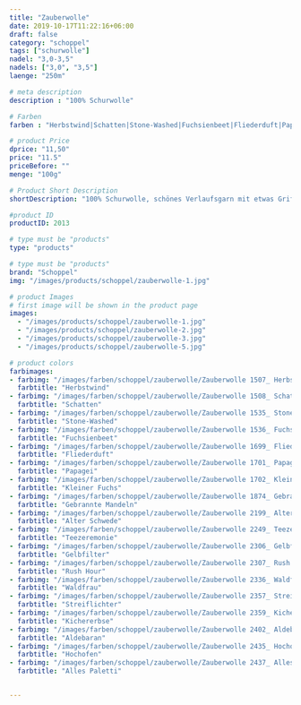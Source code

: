 ```yaml
---
title: "Zauberwolle"
date: 2019-10-17T11:22:16+06:00
draft: false
category: "schoppel"
tags: ["schurwolle"]
nadel: "3,0-3,5"
nadels: ["3,0", "3,5"] 
laenge: "250m"	

# meta description
description : "100% Schurwolle"

# Farben
farben : "Herbstwind|Schatten|Stone-Washed|Fuchsienbeet|Fliederduft|Papagei|Kleiner Fuchs|Gebrannte Mandeln|Alter Schwede|Teezeremonie|Gelbfilter|Rush Hour|Waldfrau|Streiflichter|Kichererbse|Aldebaran|Hochofen|Alles Paletti"

# product Price
dprice: "11,50"
price: "11.5"
priceBefore: ""
menge: "100g"

# Product Short Description
shortDescription: "100% Schurwolle, schönes Verlaufsgarn mit etwas Griff "

#product ID
productID: 2013

# type must be "products"
type: "products"

# type must be "products"
brand: "Schoppel"
img: "/images/products/schoppel/zauberwolle-1.jpg"   

# product Images
# first image will be shown in the product page
images:
  - "/images/products/schoppel/zauberwolle-1.jpg"
  - "/images/products/schoppel/zauberwolle-2.jpg"
  - "/images/products/schoppel/zauberwolle-3.jpg"
  - "/images/products/schoppel/zauberwolle-5.jpg"

# product colors
farbimages:
- farbimg: "/images/farben/schoppel/zauberwolle/Zauberwolle 1507_ Herbstwind.jpg"	
  farbtitle: "Herbstwind"
- farbimg: "/images/farben/schoppel/zauberwolle/Zauberwolle 1508_ Schatten.jpg"	
  farbtitle: "Schatten"
- farbimg: "/images/farben/schoppel/zauberwolle/Zauberwolle 1535_ Stone-Washed.jpg"	
  farbtitle: "Stone-Washed"
- farbimg: "/images/farben/schoppel/zauberwolle/Zauberwolle 1536_ Fuchsienbeet.jpg"	
  farbtitle: "Fuchsienbeet"
- farbimg: "/images/farben/schoppel/zauberwolle/Zauberwolle 1699_ Fliederduft.jpg"	
  farbtitle: "Fliederduft"
- farbimg: "/images/farben/schoppel/zauberwolle/Zauberwolle 1701_ Papagei.jpg"	
  farbtitle: "Papagei"
- farbimg: "/images/farben/schoppel/zauberwolle/Zauberwolle 1702_ Kleiner Fuchs.jpg"	
  farbtitle: "Kleiner Fuchs"
- farbimg: "/images/farben/schoppel/zauberwolle/Zauberwolle 1874_ Gebrannte Mandeln.jpg"	
  farbtitle: "Gebrannte Mandeln"
- farbimg: "/images/farben/schoppel/zauberwolle/Zauberwolle 2199_ Alter Schwede.jpg"	
  farbtitle: "Alter Schwede"
- farbimg: "/images/farben/schoppel/zauberwolle/Zauberwolle 2249_ Teezeremonie.jpg"	
  farbtitle: "Teezeremonie"
- farbimg: "/images/farben/schoppel/zauberwolle/Zauberwolle 2306_ Gelbfilter.jpg"	
  farbtitle: "Gelbfilter"
- farbimg: "/images/farben/schoppel/zauberwolle/Zauberwolle 2307_ Rush Hour.jpg"	
  farbtitle: "Rush Hour"
- farbimg: "/images/farben/schoppel/zauberwolle/Zauberwolle 2336_ Waldfrau.jpg"	
  farbtitle: "Waldfrau"
- farbimg: "/images/farben/schoppel/zauberwolle/Zauberwolle 2357_ Streiflichter.jpg"	
  farbtitle: "Streiflichter"
- farbimg: "/images/farben/schoppel/zauberwolle/Zauberwolle 2359_ Kichererbse.jpg"	
  farbtitle: "Kichererbse"
- farbimg: "/images/farben/schoppel/zauberwolle/Zauberwolle 2402_ Aldebaran.jpg"	
  farbtitle: "Aldebaran"
- farbimg: "/images/farben/schoppel/zauberwolle/Zauberwolle 2435_ Hochofen.jpg"	
  farbtitle: "Hochofen"
- farbimg: "/images/farben/schoppel/zauberwolle/Zauberwolle 2437_ Alles Paletti.jpg"	
  farbtitle: "Alles Paletti"


---
```



